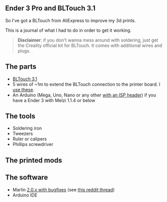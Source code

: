 ## Ender 3 Pro and BLTouch 3.1

So I've got a BLTouch from AliExpress to improve my 3d prints.

This is a journal of what I had to do in order to get it working.

>
> **Disclaimer**: if you don't wanna mess around with soldering, just get the Creality official kit for BLTouch.
> It comes with additional wires and plugs.
>

## The parts

- [BLTouch 3.1](https://www.aliexpress.com/item/32777786433.html?spm=a2g0s.9042311.0.0.27424c4djPjkd6)
- 5 wires of ~1m to extend the BLTouch connection to the printer board. I [use these](https://www.aliexpress.com/item/32909241627.html?spm=a2g0s.9042311.0.0.27424c4dZULoqG).
- An Arduino (Mega, Uno, Nano or any other [with an ISP header](https://www.arduino.cc/en/uploads/Tutorial/Uno_Connect.jpg)) if you have a Ender 3 with Melzi 1.1.4 or below

## The tools

- Soldering iron
- Tweezers
- Ruler or calipers
- Phillips screwdriver

## The printed mods

## The software

- Marlin [2.0.x with bugfixes](https://github.com/MarlinFirmware/Marlin/tree/bugfix-2.0.x) (see [this reddit thread](https://www.reddit.com/r/ender3/comments/b59soj/psa_new_bltouch_v30_will_not_work_with_marlin_11x/))
- Arduino IDE
